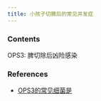 ```yaml
---
title: 小孩子切脾后的常见并发症
--- 
```


### Contents
OPS3: 脾切除后凶险感染

### References
- [OPS3的常见细菌是](/OPS3的常见细菌是)

